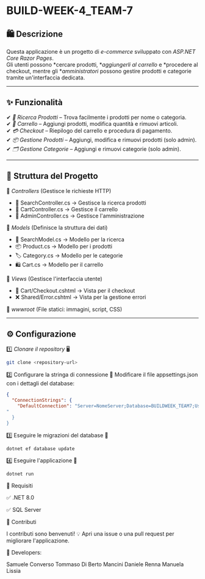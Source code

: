# BUILD-WEEK-4_TEAM-7

## 🛍 Descrizione  

Questa applicazione è un progetto di *e-commerce* sviluppato con *ASP.NET Core Razor Pages*.  
Gli utenti possono *cercare prodotti, **aggiungerli al carrello* e *procedere al checkout, mentre gli **amministratori* possono gestire prodotti e categorie tramite un'interfaccia dedicata.  

---

## ✨ Funzionalità  

✔ *🔎 Ricerca Prodotti* – Trova facilmente i prodotti per nome o categoria.  
✔ *🛒 Carrello* – Aggiungi prodotti, modifica quantità e rimuovi articoli.  
✔ *💳 Checkout* – Riepilogo del carrello e procedura di pagamento.  
✔ *📦 Gestione Prodotti* – Aggiungi, modifica e rimuovi prodotti (solo admin).  
✔ *🗂 Gestione Categorie* – Aggiungi e rimuovi categorie (solo admin).  

---

## 📁 Struttura del Progetto  

📂 *Controllers* (Gestisce le richieste HTTP)  
- 🧐 SearchController.cs → Gestisce la ricerca prodotti  
- 🛒 CartController.cs → Gestisce il carrello  
- 🔧 AdminController.cs → Gestisce l'amministrazione  

📂 *Models* (Definisce la struttura dei dati)  
- 🔎 SearchModel.cs → Modello per la ricerca  
- 📦 Product.cs → Modello per i prodotti  
- 🏷 Category.cs → Modello per le categorie  
- 🛍 Cart.cs → Modello per il carrello  

📂 *Views* (Gestisce l'interfaccia utente)  
- 🛒 Cart/Checkout.cshtml → Vista per il checkout  
- ❌ Shared/Error.cshtml → Vista per la gestione errori  

📂 *wwwroot* (File statici: immagini, script, CSS)  

---

## ⚙ Configurazione  

1️⃣ *Clonare il repository* 🖥

```bash
git clone <repository-url>
```

2️⃣ Configurare la stringa di connessione 🔧
Modificare il file appsettings.json con i dettagli del database:

```json
{
  "ConnectionStrings": {
    "DefaultConnection": "Server=NomeServer;Database=BUILDWEEK_TEAM7;User Id=Id;Password=Password;TrustServerCertificate=true;"
"
  }
}
```

3️⃣ Eseguire le migrazioni del database 📂

```bash
dotnet ef database update
```

4️⃣ Eseguire l'applicazione 🚀

```bash
dotnet run
```

📌 Requisiti

✅ .NET 8.0

✅ SQL Server

🤝 Contributi

I contributi sono benvenuti! 💡
Apri una issue o una pull request per migliorare l'applicazione.

📜 Developers:

Samuele Converso
Tommaso Di Berto Mancini
Daniele Renna
Manuela Lissia

